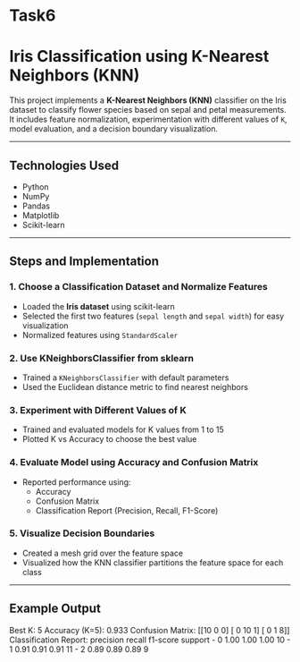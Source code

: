 # Task6
# Iris Classification using K-Nearest Neighbors (KNN)

This project implements a **K-Nearest Neighbors (KNN)** classifier on the Iris dataset to classify flower species based on sepal and petal measurements.  
It includes feature normalization, experimentation with different values of `K`, model evaluation, and a decision boundary visualization.

---

## Technologies Used

- Python  
- NumPy  
- Pandas  
- Matplotlib  
- Scikit-learn  

---

## Steps and Implementation

### 1. Choose a Classification Dataset and Normalize Features
- Loaded the **Iris dataset** using scikit-learn
- Selected the first two features (`sepal length` and `sepal width`) for easy visualization
- Normalized features using `StandardScaler`

### 2. Use KNeighborsClassifier from sklearn
- Trained a `KNeighborsClassifier` with default parameters
- Used the Euclidean distance metric to find nearest neighbors

### 3. Experiment with Different Values of K
- Trained and evaluated models for K values from 1 to 15
- Plotted K vs Accuracy to choose the best value

### 4. Evaluate Model using Accuracy and Confusion Matrix
- Reported performance using:
  - Accuracy
  - Confusion Matrix
  - Classification Report (Precision, Recall, F1-Score)

### 5. Visualize Decision Boundaries
- Created a mesh grid over the feature space
- Visualized how the KNN classifier partitions the feature space for each class

---

## Example Output

Best K: 5 Accuracy (K=5): 0.933 Confusion Matrix: [[10 0 0] [ 0 10 1] [ 0 1 8]] Classification Report: precision recall f1-score support
      - 0       1.00      1.00      1.00        10
      - 1       0.91      0.91      0.91        11
      - 2       0.89      0.89      0.89         9
